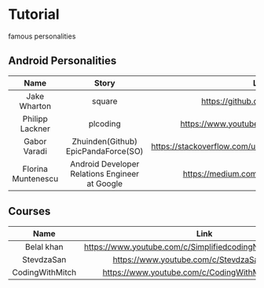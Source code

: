 # Tutorial
famous personalities

## Android Personalities

|Name|Story|Link|
|:-:|:-:|:-:|
|Jake Wharton|square|https://github.com/JakeWharton|
|Philipp Lackner|plcoding|https://www.youtube.com/c/PhilippLackner|
|Gabor Varadi|Zhuinden(Github) EpicPandaForce(SO)|https://stackoverflow.com/users/2413303/epicpandaforce|
|Florina Muntenescu|Android Developer Relations Engineer at Google|https://medium.com/@florina.muntenescu|

## Courses

|Name|Link|
|:-:|:-:|
|Belal khan|https://www.youtube.com/c/SimplifiedcodingNetOfficial/playlists|
|StevdzaSan|https://www.youtube.com/c/StevdzaSan/playlists|
|CodingWithMitch|https://www.youtube.com/c/CodingWithMitch/playlists|
